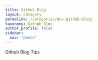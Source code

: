 ```yaml
---
title: Github Blog
layout: category
permalink: /categories/dev-github-blog/
taxonomy: Github Blog
author_profile: false
sidebar:
  nav: "posts"
---
```


Github Blog Tips
